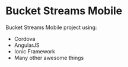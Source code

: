 # Bucket Streams Mobile

Bucket Streams Mobile project using:

 - Cordova
 - AngularJS
 - Ionic Framework
 - Many other awesome things

